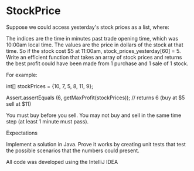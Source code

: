 # StockPrice
Suppose we could access yesterday's stock prices as a list, where:

The indices are the time in minutes past trade opening time, which was 10:00am local time.
The values are the price in dollars of the stock at that time.
So if the stock cost $5 at 11:00am, stock_prices_yesterday[60] = 5.
Write an efficient function that takes an array of stock prices and returns the best profit could have been made from 1 purchase and 1 sale of 1 stock.

For example:

int[] stockPrices = {10, 7, 5, 8, 11, 9};

 

Assert.assertEquals (6, getMaxProfit(stockPrices)); // returns 6 (buy at $5 sell at $11)

 

You must buy before you sell. You may not buy and sell in the same time step (at least 1 minute must pass).

Expectations

Implement a solution in Java.
Prove it works by creating unit tests that test the possible scenarios that the numbers could present.

All code was developed using the IntelliJ IDEA


